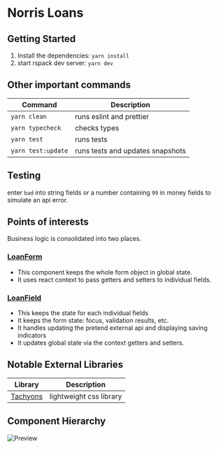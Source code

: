 # Norris Loans

## Getting Started

1. Install the dependencies: `yarn install`
2. start rspack dev server: `yarn dev`

## Other important commands

| Command            | Description                      |
| ------------------ | -------------------------------- |
| `yarn clean`       | runs eslint and prettier         |
| `yarn typecheck`   | checks types                     |
| `yarn test`        | runs tests                       |
| `yarn test:update` | runs tests and updates snapshots |

## Testing

enter `bad` into string fields or a number containing `99` in money fields to simulate an api error.

## Points of interests

Business logic is consolidated into two places.

### [LoanForm](https://github.com/jnorris-cs/norris-loans/tree/main/src/components/LoanForm)

- This component keeps the whole form object in global state.
- It uses react context to pass getters and setters to individual fields.

### [LoanField](https://github.com/jnorris-cs/norris-loans/tree/main/src/components/LoanField)

- This keeps the state for each individual fields
- It keeps the form state: focus, validation results, etc.
- It handles updating the pretend external api and displaying saving indicators
- It updates global state via the context getters and setters.

## Notable External Libraries

| Library                          | Description             |
| -------------------------------- | ----------------------- |
| [Tachyons](https://tachyons.io/) | lightweight css library |

## Component Hierarchy

![Preview](https://docs.google.com/drawings/d/e/2PACX-1vTCee3iOw3BUbLtkfs5-_JoImHYZT3d8bsEed-rinP8gGNrVkvl4wX3x_6XhxpqytAq0ySb6zLmmvyL/pub?w=812&h=718)
